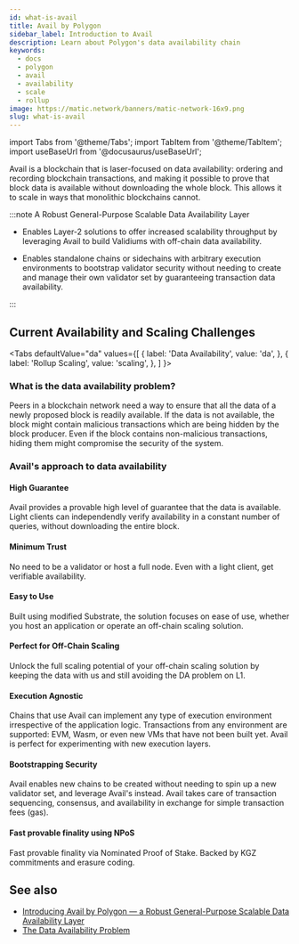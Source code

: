 ```yaml
---
id: what-is-avail
title: Avail by Polygon
sidebar_label: Introduction to Avail
description: Learn about Polygon's data availability chain
keywords:
  - docs
  - polygon
  - avail
  - availability
  - scale
  - rollup
image: https://matic.network/banners/matic-network-16x9.png
slug: what-is-avail
---
```


import Tabs from '@theme/Tabs';
import TabItem from '@theme/TabItem';
import useBaseUrl from '@docusaurus/useBaseUrl';

Avail is a blockchain that is laser-focused on data availability:
ordering and recording blockchain transactions, and making it possible
to prove that block data is available without downloading the whole
block. This allows it to scale in ways that monolithic blockchains
cannot.

:::note A Robust General-Purpose Scalable Data Availability Layer

* Enables Layer-2 solutions to offer increased scalability throughput
  by leveraging Avail to build Validiums with off-chain data
  availability.

* Enables standalone chains or sidechains with arbitrary execution
  environments to bootstrap validator security without needing to
  create and manage their own validator set by guaranteeing
  transaction data availability.

:::

## Current Availability and Scaling Challenges

<Tabs
  defaultValue="da"
  values={[
    { label: 'Data Availability', value: 'da', },
    { label: 'Rollup Scaling', value: 'scaling', },
  ]
}>
<TabItem value="da">

### What is the data availability problem?

Peers in a blockchain network need a way to ensure that all the data of a newly proposed block is 
readily available. If the data is not available, the block might contain malicious transactions 
which are being hidden by the block producer. Even if the block contains non-malicious transactions, 
hiding them might compromise the security of the system.

### Avail's approach to data availability

#### High Guarantee

Avail provides a provable high level of guarantee that the data is
available. Light clients can independendly verify availability in a
constant number of queries, without downloading the entire block.

#### Minimum Trust

No need to be a validator or host a full node. Even with a light
client, get verifiable availability.

#### Easy to Use

Built using modified Substrate, the solution focuses on ease of use, whether you host an application or
operate an off-chain scaling solution.

#### Perfect for Off-Chain Scaling

Unlock the full scaling potential of your off-chain scaling solution by keeping the data with us and
still avoiding the DA problem on L1.

#### Execution Agnostic

Chains that use Avail can implement any type of execution environment
irrespective of the application logic. Transactions from any
environment are supported: EVM, Wasm, or even new VMs that have not
been built yet. Avail is perfect for experimenting with new execution
layers.

#### Bootstrapping Security

Avail enables new chains to be created without needing to spin up a
new validator set, and leverage Avail's instead. Avail takes care of
transaction sequencing, consensus, and availability in exchange for
simple transaction fees (gas).

#### Fast provable finality using NPoS

Fast provable finality via Nominated Proof of Stake. Backed by KGZ
commitments and erasure coding.

</TabItem>
<TabItem value="scaling">




</TabItem>
</Tabs>

## See also

* [Introducing Avail by Polygon — a Robust General-Purpose Scalable Data Availability Layer](https://polygontech.medium.com/introducing-avail-by-polygon-a-robust-general-purpose-scalable-data-availability-layer-98bc9814c048)
* [The Data Availability Problem](https://blog.polygon.technology/the-data-availability-problem-6b74b619ffcc/)
